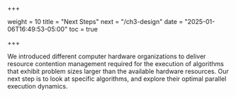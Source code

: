 +++

weight = 10
title = "Next Steps"
next = "/ch3-design"
date = "2025-01-06T16:49:53-05:00"
toc = true

+++

We introduced different computer hardware organizations to deliver
resource contention management required for the execution of algorithms that
exhibit problem sizes larger than the available hardware resources.
Our next step is to look at specific algorithms, and explore
their optimal parallel execution dynamics.

